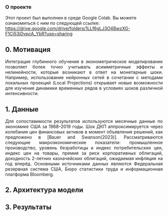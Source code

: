 ### О проекте

Этот проект был выполнен в среде Google Colab. Вы можете ознакомиться с ним по следующей ссылке:
https://drive.google.com/drive/folders/1LLf6gLJ3O4BwzXG-F1Cj53iDvpcA_YbR?usp=sharing

## 0. Мотивация

<p align="justify"; margin-left: 20px;"> Интеграция глубинного обучения в эконометрическое моделирование позволяет более точно учитывать асимметричные эффекты и нелинейности, которые возникают в ответ на монетарные шоки. Например, использование нейронных сетей в сочетании с методами локальных проекций (Local Projections) открывает новые возможности для изучения динамики временных рядов в условиях шоков различной интенсивности.</p>

## 1. Данные

<p align="justify"> Для сопоставимости результатов используются месячные данные по экономике США за 1988–2019 годы. Шок ДКП аппроксимируется через колебания цен финансовых активов в момент объявления решений, как предложено в [Bauer and Swanson(2023)]. Рассматриваются следующие макроэкономические показатели: промышленное производство, уровень безработицы и индекс потребительских цен, индекс цен на товары, премия за риск корпоративных облигаций, доходность 2-летних казначейских облигаций, ожидаемая инфляция на год вперёд. Основными источниками данных являются Федеральная резервная система США, Бюро статистики труда и информационная платформа Bloomberg.</p>

## 2. Архитектура модели

## 3. Результаты

